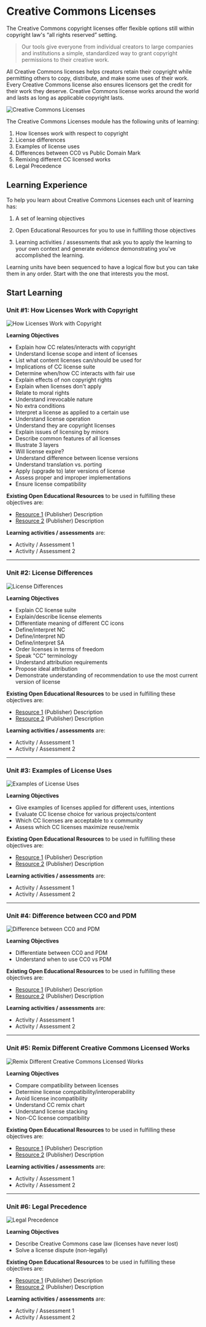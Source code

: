 # Creative Commons Licenses

The Creative Commons copyright licenses offer flexible options still within copyright law's “all rights reserved” setting. 

>Our tools give everyone from individual creators to large companies and institutions a simple, standardized way to grant copyright permissions to their creative work.

All Creative Commons licenses helps creators retain their copyright while permitting others to copy, distribute, and make some uses of their work. Every Creative Commons license also ensures licensors get the credit for their work they deserve.  Creative Commons license works around the world and lasts as long as applicable copyright lasts.

![Creative Commons Licenses](https://github.com/creativecommons/cc-cert-map/blob/master/img/CCLicenses.jpg "Creative Commons License Suite Units")



The Creative Commons Licenses module has the following units of learning:

1. How licenses work with respect to copyright
2. License differences
3. Examples of license uses
4. Differences between CC0 vs Public Domain Mark
5. Remixing different CC licensed works
6. Legal Precedence

## Learning Experience

To help you learn about Creative Commons Licenses each unit of learning has:

1. A set of learning objectives

2. Open Educational Resources for you to use in fulfilling those objectives

3. Learning activities / assessments that ask you to apply the learning to your own context and generate evidence demonstrating you've accomplished the learning. 

Learning units have been sequenced to have a logical flow but you can take them in any order. Start with the one that interests you the most.

## Start Learning

### Unit #1: How Licenses Work with Copyright

![How Licenses Work with Copyright](https://github.com/creativecommons/cc-cert-map/blob/master/img/HowLicensesWork.jpg "How Licenses Work with Copyright")

**Learning Objectives**
  * Explain how CC relates/interacts with copyright
  * Understand license scope and intent of licenses
  * List what content licenses can/should be used for
  * Implications of CC license suite
  * Determine when/how CC interacts with fair use
  * Explain effects of non copyright rights
  * Explain when licenses don't apply
  * Relate to moral rights
  * Understand irrevocable nature
  * No extra conditions
  * Interpret a license as applied to a certain use
  * Understand license operation
  * Understand they are copyright licenses
  * Explain issues of licensing by minors
  * Describe common features of all licenses
  * Illustrate 3 layers
  * Will license expire?
  * Understand difference between license versions
  * Understand translation vs. porting
  * Apply (upgrade to) later versions of license
  * Assess proper and improper implementations
  * Ensure license compatibility

**Existing Open Educational Resources** to be used in fulfilling these objectives are:
  *  [Resource 1](http://) (Publisher) Description
  *  [Resource 2](http://) (Publisher) Description

**Learning activities / assessments** are:
  * Activity / Assessment 1
  * Activity / Assessment 2

---
  
### Unit #2: License Differences

![License Differences](https://github.com/creativecommons/cc-cert-map/blob/master/img/LicenseDifferences.jpg "License Differences")

**Learning Objectives** 
  * Explain CC license suite
  * Explain/describe license elements
  * Differentiate meaning of different CC icons
  * Define/interpret NC
  * Define/interpret ND
  * Define/interpret SA
  * Order licenses in terms of freedom
  * Speak "CC" terminology
  * Understand attribution requirements
  * Propose ideal attribution
  * Demonstrate understanding of recommendation to use the most current version of license

**Existing Open Educational Resources** to be used in fulfilling these objectives are:
  *  [Resource 1](http://) (Publisher) Description
  *  [Resource 2](http://) (Publisher) Description

**Learning activities / assessments** are:
  * Activity / Assessment 1
  * Activity / Assessment 2

---


### Unit #3: Examples of License Uses

![Examples of License Uses](https://github.com/creativecommons/cc-cert-map/blob/master/img/ExamplesofLicense.jpg "Examples of License Uses")

**Learning Objectives** 
  * Give examples of licenses applied for different uses, intentions
  * Evaluate CC license choice for various projects/content
  * Which CC licenses are acceptable to x community
  * Assess which CC licenses maximize reuse/remix
  
**Existing Open Educational Resources** to be used in fulfilling these objectives are:
  *  [Resource 1](http://) (Publisher) Description
  *  [Resource 2](http://) (Publisher) Description

**Learning activities / assessments** are:
  * Activity / Assessment 1
  * Activity / Assessment 2

---

### Unit #4: Difference between CC0 and PDM

![Difference between CC0 and PDM](https://github.com/creativecommons/cc-cert-map/blob/master/img/CC0PDM.jpg "Difference between CC0 and PDM")

**Learning Objectives** 
  * Differentiate between CC0 and PDM 
  * Understand when to use CC0 vs PDM

**Existing Open Educational Resources** to be used in fulfilling these objectives are:
  *  [Resource 1](http://) (Publisher) Description
  *  [Resource 2](http://) (Publisher) Description

**Learning activities / assessments** are:
  * Activity / Assessment 1
  * Activity / Assessment 2

---
  
  
### Unit #5: Remix Different Creative Commons Licensed Works

![Remix Different Creative Commons Licensed Works](https://github.com/creativecommons/cc-cert-map/blob/master/img/Remix.jpg "Remix Different Creative Commons Licensed Works")

**Learning Objectives** 
  * Compare compatibility between licenses
  * Determine license compatibility/interoperability
  * Avoid license incompatibility
  * Understand CC remix chart
  * Understand license stacking
  * Non-CC license compatibility

**Existing Open Educational Resources** to be used in fulfilling these objectives are:
  *  [Resource 1](http://) (Publisher) Description
  *  [Resource 2](http://) (Publisher) Description

**Learning activities / assessments** are:
  * Activity / Assessment 1
  * Activity / Assessment 2

---
  
  
### Unit #6: Legal Precedence

![Legal Precedence](https://github.com/creativecommons/cc-cert-map/blob/master/img/LegalPrecedence.jpg "Legal Precedence")

**Learning Objectives**
  * Describe Creative Commons case law (licenses have never lost)
  * Solve a license dispute (non-legally)
  
**Existing Open Educational Resources** to be used in fulfilling these objectives are:
  *  [Resource 1](http://) (Publisher) Description
  *  [Resource 2](http://) (Publisher) Description

**Learning activities / assessments** are:
  * Activity / Assessment 1
  * Activity / Assessment 2
  


